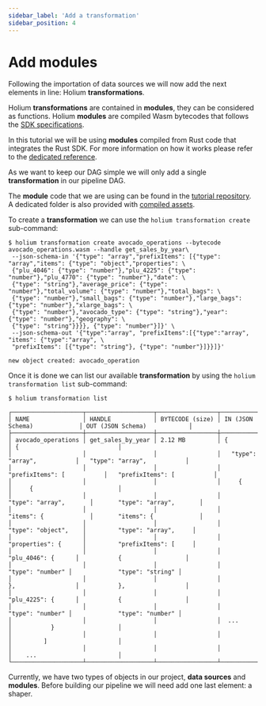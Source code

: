 ```yaml
---
sidebar_label: 'Add a transformation'
sidebar_position: 4
---
```


# Add modules

Following the importation of data sources we will now add the next elements in line: Holium **transformations**.

Holium **transformations** are contained in **modules**, they can be considered as functions. Holium
**modules** are compiled Wasm bytecodes that follows the [SDK specifications](../reference/sdk/specifications.md).

In this tutorial we will be using **modules** compiled from Rust code that integrates the Rust SDK. For 
more information on how it works please refer to the [dedicated reference](../reference/sdk/rust-sdk/usage.md).

As we want to keep our DAG simple we will only add a single **transformation** in our pipeline DAG.

The **module** code that we are using can be found in the [tutorial repository](https://github.com/polyphene/getting-started/tree/main/module/avocado_operations).
A dedicated folder is also provided with [compiled assets](https://github.com/polyphene/getting-started/tree/main/assets/wasm).

To create a **transformation** we can use the `holium transformation create` sub-command:

```shell
$ holium transformation create avocado_operations --bytecode avocado_operations.wasm --handle get_sales_by_year\
 --json-schema-in '{"type": "array","prefixItems": [{"type": "array","items": {"type": "object","properties": \
 {"plu_4046": {"type": "number"},"plu_4225": {"type": "number"},"plu_4770": {"type": "number"},"date": \
 {"type": "string"},"average_price": {"type": "number"},"total_volume": {"type": "number"},"total_bags": \
 {"type": "number"},"small_bags": {"type": "number"},"large_bags": {"type": "number"},"xlarge_bags": \
 {"type": "number"},"avocado_type": {"type": "string"},"year": {"type": "number"},"geography": \
 {"type": "string"}}}}, {"type": "number"}]}' \
 --json-schema-out '{"type":"array", "prefixItems":[{"type":"array", "items": {"type":"array", \
 "prefixItems": [{"type": "string"}, {"type": "number"}]}}]}'
 
new object created: avocado_operation
```


Once it is done we can list our available **transformation** by using the `holium transformation list`
sub-command:

```shell
$ holium transformation list

┌────────────────────┬───────────────────┬─────────────────┬──────────────────────────────┬──────────────────────────────┐
│ NAME               │ HANDLE            │ BYTECODE (size) │ IN (JSON Schema)             │ OUT (JSON Schema)            │
├────────────────────┼───────────────────┼─────────────────┼──────────────────────────────┼──────────────────────────────┤
│ avocado_operations │ get_sales_by_year │ 2.12 MB         │ {                            │ {                            │
│                    │                   │                 │   "type": "array",           │   "type": "array",           │
│                    │                   │                 │   "prefixItems": [           │   "prefixItems": [           │
│                    │                   │                 │     {                        │     {                        │
│                    │                   │                 │       "type": "array",       │       "type": "array",       │
│                    │                   │                 │       "items": {             │       "items": {             │
│                    │                   │                 │         "type": "object",    │         "type": "array",     │
│                    │                   │                 │         "properties": {      │         "prefixItems": [     │
│                    │                   │                 │           "plu_4046": {      │           {                  │
│                    │                   │                 │             "type": "number" │             "type": "string" │
│                    │                   │                 │           },                 │           },                 │
│                    │                   │                 │           "plu_4225": {      │           {                  │
│                    │                   │                 │             "type": "number" │             "type": "number" │
│                    │                   │                 │  ...                         │           }                  │
│                    │                   │                 │                              │         ]                    │
│                    │                   │                 │                              │    ...                       │
└────────────────────┴───────────────────┴─────────────────┴──────────────────────────────┴──────────────────────────────┘

```

Currently, we have two types of objects in our project, **data sources** and **modules**. Before building our
pipeline we will need add one last element: a shaper.

